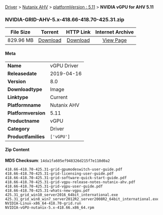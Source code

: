 
[Driver](/README.md)  >  [Nutanix AHV](/index/Driver/Nutanix_AHV.md)  >  [platformVersion : 5.11](/index/Driver/Nutanix_AHV/5.11.md)  >  **NVIDIA vGPU for AHV 5.11**


### NVIDIA-GRID-AHV-5.x-418.66-418.70-425.31.zip

| **File Size** | **Torrent**  | **HTTP Link** | **Internet Archive** |
|:-------------:|:------------:|:-------------:|:--------------------:|
| 829.96 MB |  [Download](https://archive.org/download/nvgpu_NVIDIA-GRID-AHV-5.x-418.66-418.70-425.31.zip_l1ebn9oi/nvgpu_NVIDIA-GRID-AHV-5.x-418.66-418.70-425.31.zip_l1ebn9oi_archive.torrent)       | [Download](https://archive.org/compress/nvgpu_NVIDIA-GRID-AHV-5.x-418.66-418.70-425.31.zip_l1ebn9oi) | [View Page](https://archive.org/details/nvgpu_NVIDIA-GRID-AHV-5.x-418.66-418.70-425.31.zip_l1ebn9oi)       |

#### Meta

<table>
<tr><td><strong>Name</strong></td><td>vGPU Driver</td></tr>
<tr><td><strong>Releasedate</strong></td><td>2019-04-16</td></tr>
<tr><td><strong>Version</strong></td><td>8.0</td></tr>
<tr><td><strong>Downloadtype</strong></td><td>Image</td></tr>
<tr><td><strong>Linktype</strong></td><td>Current</td></tr>
<tr><td><strong>Platformname</strong></td><td>Nutanix AHV</td></tr>
<tr><td><strong>Platformversion</strong></td><td>5.11</td></tr>
<tr><td><strong>Productname</strong></td><td>vGPU</td></tr>
<tr><td><strong>Category</strong></td><td>Driver</td></tr>
<tr><td><strong>Productfamilies</strong></td><td><code>['vGPU']</code></td></tr>
</table>

#### Zip Content

**MD5 Checksum**: `14da1fa605ef948326d215f7e110d0a2`

```text
418.66-418.70-425.31-grid-gpumodeswitch-user-guide.pdf
418.66-418.70-425.31-grid-licensing-user-guide.pdf
418.66-418.70-425.31-grid-software-quick-start-guide.pdf
418.66-418.70-425.31-grid-vgpu-release-notes-nutanix-ahv.pdf
418.66-418.70-425.31-grid-vgpu-user-guide.pdf
418.66-418.70-425.31-whats-new-vgpu.pdf
425.31_grid_win10_server2016_64bit_international.exe
425.31_grid_win8_win7_server2012R2_server2008R2_64bit_international.exe
NVIDIA-Linux-x86_64-418.70-grid.run
NVIDIA-vGPU-nutanix-5.x-418.66.x86_64.rpm
```